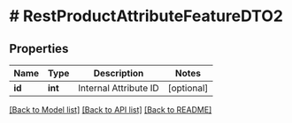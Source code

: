 # # RestProductAttributeFeatureDTO2

## Properties

Name | Type | Description | Notes
------------ | ------------- | ------------- | -------------
**id** | **int** | Internal Attribute ID | [optional]

[[Back to Model list]](../../README.md#models) [[Back to API list]](../../README.md#endpoints) [[Back to README]](../../README.md)
